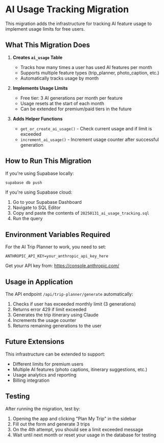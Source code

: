 # AI Usage Tracking Migration

This migration adds the infrastructure for tracking AI feature usage to implement usage limits for free users.

## What This Migration Does

1. **Creates `ai_usage` Table**
   - Tracks how many times a user has used AI features per month
   - Supports multiple feature types (trip_planner, photo_caption, etc.)
   - Automatically tracks usage by month

2. **Implements Usage Limits**
   - Free tier: 3 AI generations per month per feature
   - Usage resets at the start of each month
   - Can be extended for premium/paid tiers in the future

3. **Adds Helper Functions**
   - `get_or_create_ai_usage()` - Check current usage and if limit is exceeded
   - `increment_ai_usage()` - Increment usage counter after successful generation

## How to Run This Migration

If you're using Supabase locally:
```bash
supabase db push
```

If you're using Supabase cloud:
1. Go to your Supabase Dashboard
2. Navigate to SQL Editor
3. Copy and paste the contents of `20250131_ai_usage_tracking.sql`
4. Run the query

## Environment Variables Required

For the AI Trip Planner to work, you need to set:

```env
ANTHROPIC_API_KEY=your_anthropic_api_key_here
```

Get your API key from: https://console.anthropic.com/

## Usage in Application

The API endpoint `/api/trip-planner/generate` automatically:
1. Checks if user has exceeded monthly limit (3 generations)
2. Returns error 429 if limit exceeded
3. Generates the trip itinerary using Claude
4. Increments the usage counter
5. Returns remaining generations to the user

## Future Extensions

This infrastructure can be extended to support:
- Different limits for premium users
- Multiple AI features (photo captions, itinerary suggestions, etc.)
- Usage analytics and reporting
- Billing integration

## Testing

After running the migration, test by:
1. Opening the app and clicking "Plan My Trip" in the sidebar
2. Fill out the form and generate 3 trips
3. On the 4th attempt, you should see a limit exceeded message
4. Wait until next month or reset your usage in the database for testing
